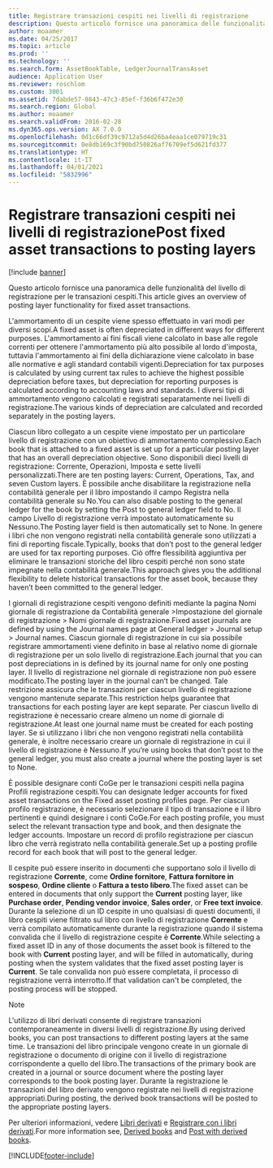 ```yaml
---
title: Registrare transazioni cespiti nei livelli di registrazione
description: Questo articolo fornisce una panoramica delle funzionalità del livello di registrazione per le transazioni cespiti.
author: moaamer
ms.date: 04/25/2017
ms.topic: article
ms.prod: ''
ms.technology: ''
ms.search.form: AssetBookTable, LedgerJournalTransAsset
audience: Application User
ms.reviewer: roschlom
ms.custom: 3001
ms.assetid: 7dabde57-0843-47c3-85ef-f36b6f472e30
ms.search.region: Global
ms.author: moaamer
ms.search.validFrom: 2016-02-28
ms.dyn365.ops.version: AX 7.0.0
ms.openlocfilehash: 0d1c66df39c9712a5d4d26ba4eaa1ce079719c31
ms.sourcegitcommit: 0e8db169c3f90bd750826af76709ef5d621fd377
ms.translationtype: HT
ms.contentlocale: it-IT
ms.lasthandoff: 04/01/2021
ms.locfileid: "5832996"
---
```

# <a name="post-fixed-asset-transactions-to-posting-layers"></a><span data-ttu-id="ee368-103">Registrare transazioni cespiti nei livelli di registrazione</span><span class="sxs-lookup"><span data-stu-id="ee368-103">Post fixed asset transactions to posting layers</span></span>

[!include [banner](../includes/banner.md)]

<span data-ttu-id="ee368-104">Questo articolo fornisce una panoramica delle funzionalità del livello di registrazione per le transazioni cespiti.</span><span class="sxs-lookup"><span data-stu-id="ee368-104">This article gives an overview of posting layer functionality for fixed asset transactions.</span></span>

<span data-ttu-id="ee368-105">L'ammortamento di un cespite viene spesso effettuato in vari modi per diversi scopi.</span><span class="sxs-lookup"><span data-stu-id="ee368-105">A fixed asset is often depreciated in different ways for different purposes.</span></span> <span data-ttu-id="ee368-106">L'ammortamento ai fini fiscali viene calcolato in base alle regole correnti per ottenere l'ammortamento più alto possibile al lordo d'imposta, tuttavia l'ammortamento ai fini della dichiarazione viene calcolato in base alle normative e agli standard contabili vigenti.</span><span class="sxs-lookup"><span data-stu-id="ee368-106">Depreciation for tax purposes is calculated by using current tax rules to achieve the highest possible depreciation before taxes, but depreciation for reporting purposes is calculated according to accounting laws and standards.</span></span> <span data-ttu-id="ee368-107">I diversi tipi di ammortamento vengono calcolati e registrati separatamente nei livelli di registrazione.</span><span class="sxs-lookup"><span data-stu-id="ee368-107">The various kinds of depreciation are calculated and recorded separately in the posting layers.</span></span>

<span data-ttu-id="ee368-108">Ciascun libro collegato a un cespite viene impostato per un particolare livello di registrazione con un obiettivo di ammortamento complessivo.</span><span class="sxs-lookup"><span data-stu-id="ee368-108">Each book that is attached to a fixed asset is set up for a particular posting layer that has an overall depreciation objective.</span></span> <span data-ttu-id="ee368-109">Sono disponibili dieci livelli di registrazione: Corrente, Operazioni, Imposta e sette livelli personalizzati.</span><span class="sxs-lookup"><span data-stu-id="ee368-109">There are ten posting layers: Current, Operations, Tax, and seven Custom layers.</span></span> <span data-ttu-id="ee368-110">È possibile anche disabilitare la registrazione nella contabilità generale per il libro impostando il campo Registra nella contabilità generale su No.</span><span class="sxs-lookup"><span data-stu-id="ee368-110">You can also disable posting to the general ledger for the book by setting the Post to general ledger field to No.</span></span> <span data-ttu-id="ee368-111">Il campo Livello di registrazione verrà impostato automaticamente su Nessuno.</span><span class="sxs-lookup"><span data-stu-id="ee368-111">The Posting layer field is then automatically set to None.</span></span> <span data-ttu-id="ee368-112">In genere i libri che non vengono registrati nella contabilità generale sono utilizzati a fini di reporting fiscale.</span><span class="sxs-lookup"><span data-stu-id="ee368-112">Typically, books that don’t post to the general ledger are used for tax reporting purposes.</span></span> <span data-ttu-id="ee368-113">Ciò offre flessibilità aggiuntiva per eliminare le transazioni storiche del libro cespiti perché non sono state impegnate nella contabilità generale.</span><span class="sxs-lookup"><span data-stu-id="ee368-113">This approach gives you the additional flexibility to delete historical transactions for the asset book, because they haven’t been committed to the general ledger.</span></span>

<span data-ttu-id="ee368-114">I giornali di registrazione cespiti vengono definiti mediante la pagina  Nomi giornale di registrazione da Contabilità generale >Impostazione del giornale di registrazione > Nomi giornale di registrazione.</span><span class="sxs-lookup"><span data-stu-id="ee368-114">Fixed asset journals are defined by using the Journal names page at General ledger > Journal setup > Journal names.</span></span> <span data-ttu-id="ee368-115">Ciascun giornale di registrazione in cui sia possibile registrare ammortamenti viene definito in base al relativo nome di giornale di registrazione per un solo livello di registrazione.</span><span class="sxs-lookup"><span data-stu-id="ee368-115">Each journal that you can post depreciations in is defined by its journal name for only one posting layer.</span></span> <span data-ttu-id="ee368-116">Il livello di registrazione nel giornale di registrazione non può essere modificato.</span><span class="sxs-lookup"><span data-stu-id="ee368-116">The posting layer in the journal can’t be changed.</span></span> <span data-ttu-id="ee368-117">Tale restrizione assicura che le transazioni per ciascun livello di registrazione vengono mantenute separate.</span><span class="sxs-lookup"><span data-stu-id="ee368-117">This restriction helps guarantee that transactions for each posting layer are kept separate.</span></span> <span data-ttu-id="ee368-118">Per ciascun livello di registrazione è necessario creare almeno un nome di giornale di registrazione.</span><span class="sxs-lookup"><span data-stu-id="ee368-118">At least one journal name must be created for each posting layer.</span></span> <span data-ttu-id="ee368-119">Se si utilizzano i libri che non vengono registrati nella contabilità generale, è inoltre necessario creare un giornale di registrazione in cui il livello di registrazione è Nessuno.</span><span class="sxs-lookup"><span data-stu-id="ee368-119">If you’re using books that don’t post to the general ledger, you must also create a journal where the posting layer is set to None.</span></span>

<span data-ttu-id="ee368-120">È possible designare conti CoGe per le transazioni cespiti nella pagina Profili registrazione cespiti.</span><span class="sxs-lookup"><span data-stu-id="ee368-120">You can designate ledger accounts for fixed asset transactions on the Fixed asset posting profiles page.</span></span> <span data-ttu-id="ee368-121">Per ciascun profilo registrazione, è necessario selezionare il tipo di transazione e il libro pertinenti e quindi designare i conti CoGe.</span><span class="sxs-lookup"><span data-stu-id="ee368-121">For each posting profile, you must select the relevant transaction type and book, and then designate the ledger accounts.</span></span> <span data-ttu-id="ee368-122">Impostare un record di profilo registrazione per ciascun libro che verrà registrato nella contabilità generale.</span><span class="sxs-lookup"><span data-stu-id="ee368-122">Set up a posting profile record for each book that will post to the general ledger.</span></span>

<span data-ttu-id="ee368-123">Il cespite può essere inserito in documenti che supportano solo il livello di registrazione **Corrente**, come **Ordine fornitore**, **Fattura fornitore in sospeso**, **Ordine cliente** o **Fattura a testo libero**.</span><span class="sxs-lookup"><span data-stu-id="ee368-123">The fixed asset can be entered in documents that only support the **Current** posting layer, like **Purchase order**, **Pending vendor invoice**, **Sales order**, or **Free text invoice**.</span></span> <span data-ttu-id="ee368-124">Durante la selezione di un ID cespite in uno qualsiasi di questi documenti, il libro cespiti viene filtrato sul libro con livello di registrazione **Corrente** e verrà compilato automaticamente durante la registrazione quando il sistema convalida che il livello di registrazione cespite è **Corrente**.</span><span class="sxs-lookup"><span data-stu-id="ee368-124">While selecting a fixed asset ID in any of those documents the asset book is filtered to the book with **Current** posting layer, and will be filled in automatically, during posting when the system validates that the fixed asset posting layer is **Current**.</span></span> <span data-ttu-id="ee368-125">Se tale convalida non può essere completata, il processo di registrazione verrà interrotto.</span><span class="sxs-lookup"><span data-stu-id="ee368-125">If that validation can't be completed, the posting process will be stopped.</span></span> 

> [!NOTE] 
> <span data-ttu-id="ee368-126">L'utilizzo di libri derivati consente di registrare transazioni contemporaneamente in diversi livelli di registrazione.</span><span class="sxs-lookup"><span data-stu-id="ee368-126">By using derived books, you can post transactions to different posting layers at the same time.</span></span> <span data-ttu-id="ee368-127">Le transazioni del libro principale vengono create in un giornale di registrazione o documento di origine con il livello di registrazione corrispondente a quello del libro.</span><span class="sxs-lookup"><span data-stu-id="ee368-127">The transactions of the primary book are created in a journal or source document where the posting layer corresponds to the book posting layer.</span></span> <span data-ttu-id="ee368-128">Durante la registrazione le transazioni del libro derivato vengono registrate nei livelli di registrazione appropriati.</span><span class="sxs-lookup"><span data-stu-id="ee368-128">During posting, the derived book transactions will be posted to the appropriate posting layers.</span></span> 


<span data-ttu-id="ee368-129">Per ulteriori informazioni, vedere [Libri derivati](derived-books.md) e [Registrare con i libri derivati](post-derived-value-models.md).</span><span class="sxs-lookup"><span data-stu-id="ee368-129">For more information see, [Derived books](derived-books.md) and [Post with derived books](post-derived-value-models.md).</span></span>





[!INCLUDE[footer-include](../../includes/footer-banner.md)]